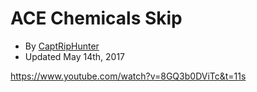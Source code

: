 # ACE Chemicals Skip
- By [CaptRipHunter](https://www.speedrun.com/user/CaptRipHunter)
- Updated May 14th, 2017

https://www.youtube.com/watch?v=8GQ3b0DViTc&t=11s